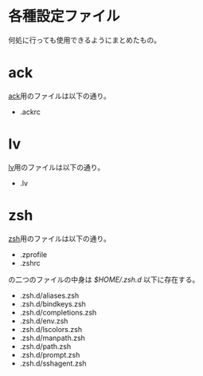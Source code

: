 各種設定ファイル
================

何処に行っても使用できるようにまとめたもの。

ack
===

[ack][ack]用のファイルは以下の通り。

* .ackrc

lv
==

[lv][lv]用のファイルは以下の通り。

* .lv

zsh
===

[zsh][zsh]用のファイルは以下の通り。

* .zprofile
* .zshrc

の二つのファイルの中身は *$HOME/.zsh.d* 以下に存在する。

* .zsh.d/aliases.zsh
* .zsh.d/bindkeys.zsh
* .zsh.d/completions.zsh
* .zsh.d/env.zsh
* .zsh.d/lscolors.zsh
* .zsh.d/manpath.zsh
* .zsh.d/path.zsh
* .zsh.d/prompt.zsh
* .zsh.d/sshagent.zsh

[ack]: http://search.cpan.org/~petdance/ack/ "Andy Lester / ack - search.cpan.org"
[lv]: http://www.ff.iij4u.or.jp/~nrt/lv/ "LV Homepage"
[zsh]: http://www.zsh.org/ "Zsh"
